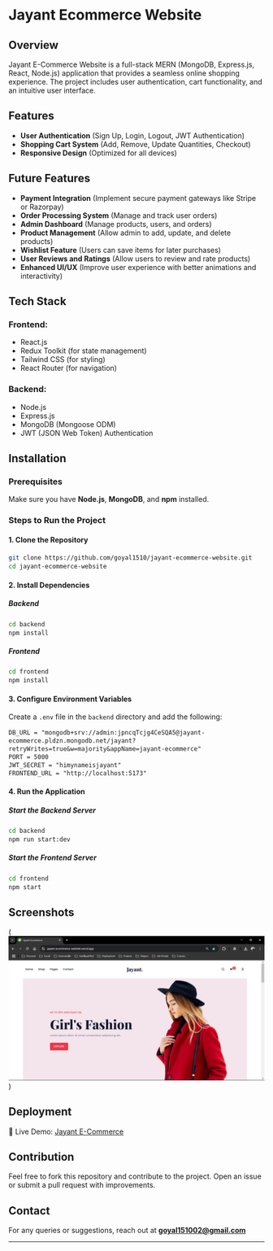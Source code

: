 # Jayant Ecommerce Website

## Overview
Jayant E-Commerce Website is a full-stack MERN (MongoDB, Express.js, React, Node.js) application that provides a seamless online shopping experience. The project includes user authentication, cart functionality, and an intuitive user interface.

## Features
- **User Authentication** (Sign Up, Login, Logout, JWT Authentication)
- **Shopping Cart System** (Add, Remove, Update Quantities, Checkout)
- **Responsive Design** (Optimized for all devices)

## Future Features
- **Payment Integration** (Implement secure payment gateways like Stripe or Razorpay)
- **Order Processing System** (Manage and track user orders)
- **Admin Dashboard** (Manage products, users, and orders)
- **Product Management** (Allow admin to add, update, and delete products)
- **Wishlist Feature** (Users can save items for later purchases)
- **User Reviews and Ratings** (Allow users to review and rate products)
- **Enhanced UI/UX** (Improve user experience with better animations and interactivity)

## Tech Stack
### Frontend:
- React.js
- Redux Toolkit (for state management)
- Tailwind CSS (for styling)
- React Router (for navigation)

### Backend:
- Node.js
- Express.js
- MongoDB (Mongoose ODM)
- JWT (JSON Web Token) Authentication

## Installation
### Prerequisites
Make sure you have **Node.js**, **MongoDB**, and **npm** installed.

### Steps to Run the Project
#### 1. Clone the Repository
```bash
git clone https://github.com/goyal1510/jayant-ecommerce-website.git
cd jayant-ecommerce-website
```

#### 2. Install Dependencies
##### Backend
```bash
cd backend
npm install
```
##### Frontend
```bash
cd frontend
npm install
```

#### 3. Configure Environment Variables
Create a `.env` file in the `backend` directory and add the following:
```
DB_URL = "mongodb+srv://admin:jpncqTcjg4CeSQA5@jayant-ecommerce.pldzn.mongodb.net/jayant?retryWrites=true&w=majority&appName=jayant-ecommerce"
PORT = 5000
JWT_SECRET = "himynameisjayant"
FRONTEND_URL = "http://localhost:5173"
```

#### 4. Run the Application
##### Start the Backend Server
```bash
cd backend
npm run start:dev
```
##### Start the Frontend Server
```bash
cd frontend
npm start
```


## Screenshots
(![Home Page](./Screenshots/Homepage.png))

## Deployment
🔗 Live Demo: [Jayant E-Commerce](https://jayant-ecommerce-website.vercel.app/)

## Contribution
Feel free to fork this repository and contribute to the project. Open an issue or submit a pull request with improvements.

## Contact
For any queries or suggestions, reach out at **goyal151002@gmail.com**

---
